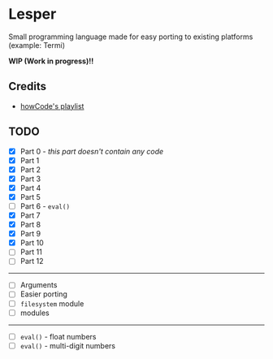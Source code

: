 # Lesper
Small programming language made for easy porting to existing platforms (example: Termi)

**WIP (Work in progress)!!**

## Credits
- [howCode's playlist](https://www.youtube.com/playlist?list=PLBOh8f9FoHHiKx3ZCPxOZWUtZswrj2zI0)

## TODO
- [x] Part 0 - *this part doesn't contain any code*
- [x] Part 1
- [x] Part 2
- [x] Part 3
- [x] Part 4
- [x] Part 5
- [ ] Part 6 - `eval()`
- [x] Part 7
- [x] Part 8
- [x] Part 9
- [x] Part 10
- [ ] Part 11
- [ ] Part 12
------------------------------------
- [ ] Arguments
- [ ] Easier porting
- [ ] `filesystem` module
- [ ] modules
------------------------------------
- [ ] `eval()` - float numbers
- [ ] `eval()` - multi-digit numbers